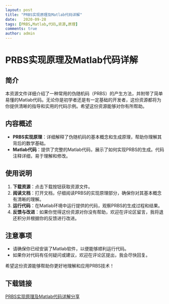 ```yaml
---
layout: post
title: "PRBS实现原理及Matlab代码详解"
date:   2020-09-28
tags: [PRBS,Matlab,代码,资源,原理]
comments: true
author: admin
---
```

# PRBS实现原理及Matlab代码详解

## 简介
本资源文件详细介绍了一种常用的伪随机码（PRBS）的产生方法，并附带了简单易懂的Matlab代码。无论你是初学者还是有一定基础的开发者，这份资源都将为你提供清晰的指导和实用的代码示例。希望这份资源能够对你有所帮助。

## 内容概述
- **PRBS实现原理**：详细解释了伪随机码的基本概念和生成原理，帮助你理解其背后的数学基础。
- **Matlab代码**：提供了完整的Matlab代码，展示了如何实现PRBS的生成。代码注释详细，易于理解和修改。

## 使用说明
1. **下载资源**：点击下载按钮获取资源文件。
2. **阅读文档**：打开文档，仔细阅读PRBS的实现原理部分，确保你对其基本概念有清晰的理解。
3. **运行代码**：在Matlab环境中运行提供的代码，观察PRBS的生成过程和结果。
4. **反馈与改进**：如果你觉得这份资源对你没有帮助，欢迎在评论区留言，我将退还积分并根据你的反馈进行改进。

## 注意事项
- 请确保你已经安装了Matlab软件，以便能够顺利运行代码。
- 如果你对代码有任何疑问或建议，欢迎在评论区提出，我会尽快回复。

希望这份资源能够帮助你更好地理解和应用PRBS技术！

## 下载链接

[PRBS实现原理及Matlab代码详解分享](https://pan.quark.cn/s/a3a8adadaea6)